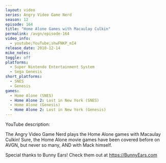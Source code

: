 ```yaml
---
layout: video
series: Angry Video Game Nerd
season: 12
episode: 164
title: "Home Alone Games with Macaulay Culkin"
permalink: /avgn/episode-164
video_info:
  - youtube;YouTube;shwFNKP_mI4
release_date: 2018-12-14
mike_notes:
toggle: off
platforms:
  - Super Nintendo Entertainment System
  - Sega Genesis
short_platforms:
  - SNES
  - Genesis
games:
  - Home Alone (SNES)
  - Home Alone 2: Lost in New York (SNES)
  - Home Alone (Genesis)
  - Home Alone 2: Lost in New York (Genesis)
---
```


<p class="yt-description">YouTube description:</p>

The Angry Video Game Nerd plays the Home Alone games with Macaulay Culkin! Sure, the Home Alone movie games have been covered before on AVGN, but never so many, AND with Mack himself. 

Special thanks to Bunny Ears! Check them out at https://BunnyEars.com